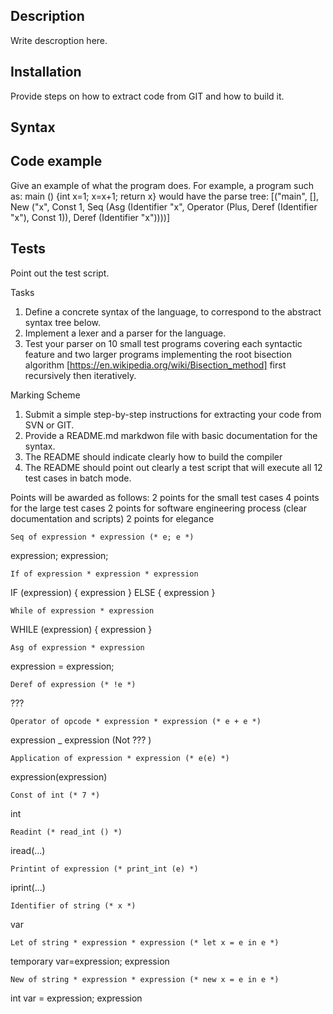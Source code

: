 ## Description
Write descroption here. 

## Installation
Provide steps on how to extract code from GIT and how to build it.

## Syntax

## Code example
Give an example of what the program does.
For example, a program such as: main () {int x=1; x=x+1; return x}
would have the parse tree:
	[("main", [],
	   New ("x", Const 1,
	    Seq
	     (Asg (Identifier "x", Operator (Plus, Deref (Identifier "x"), Const 1)),
	     Deref (Identifier "x"))))]

## Tests
Point out the test script. 

Tasks
1. Define a concrete syntax of the language, to correspond to the abstract syntax tree below.
2. Implement a lexer and a parser for the language.
3. Test your parser on 10 small test programs covering each syntactic feature and two larger programs implementing the root bisection algorithm [https://en.wikipedia.org/wiki/Bisection_method] first recursively then iteratively. 

Marking Scheme
1. Submit a simple step-by-step instructions for extracting your code from SVN or GIT.
2. Provide a README.md markdwon file with basic documentation for the syntax.
3. The README should indicate clearly how to build the compiler
4. The README should point out clearly a test script that will execute all 12 test cases in batch mode. 

Points will be awarded as follows:
2 points for the small test cases
4 points for the large test cases
2 points for software engineering process (clear documentation and scripts)
2 points for elegance

	Seq of expression * expression (* e; e *)
expression; expression;

	If of expression * expression * expression 
IF (expression) {
	expression
}
ELSE {
	expression
}

	While of expression * expression 
WHILE (expression) {
	expression
}

	Asg of expression * expression
expression = expression;

	Deref of expression (* !e *)
???

	Operator of opcode * expression * expression (* e + e *)
expression _ expression
(Not ??? )

	Application of expression * expression (* e(e) *)
expression(expression)

	Const of int (* 7 *)
int

	Readint (* read_int () *)
iread(...)

	Printint of expression (* print_int (e) *)
iprint(...)

	Identifier of string (* x *)
var

	Let of string * expression * expression (* let x = e in e *)
temporary var=expression;
expression

	New of string * expression * expression (* new x = e in e *)
int var = expression;
expression
